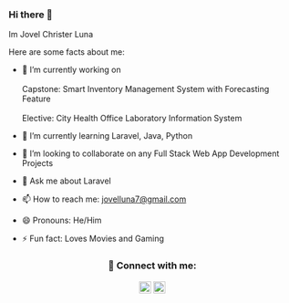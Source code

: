 ### Hi there 👋

Im Jovel Christer Luna

Here are some facts about me: 

- 🔭 I’m currently working on <br><br>
Capstone: Smart Inventory Management System with Forecasting Feature <br><br>
Elective: City Health Office Laboratory Information System <br>
- 🌱 I’m currently learning Laravel, Java, Python
- 👯 I’m looking to collaborate on any Full Stack Web App Development Projects

- 💬 Ask me about Laravel
- 📫 How to reach me: jovelluna7@gmail.com
- 😄 Pronouns: He/Him
- ⚡ Fun fact: Loves Movies and Gaming


<h3 align="center"> 🤝 Connect with me:

<a href="https://www.linkedin.com/in/jovelluna12/"><img align="center" src="https://raw.githubusercontent.com/yushi1007/yushi1007/main/images/linkedin.svg" alt="My | LinkedIn" width="21px"/></a>
<a href="https://www.instagram.com/jc_boy6970/"><img align="center" src="https://raw.githubusercontent.com/yushi1007/yushi1007/main/images/instagram.svg" alt="My | Instagram" width="21px"/></a>

</br>

